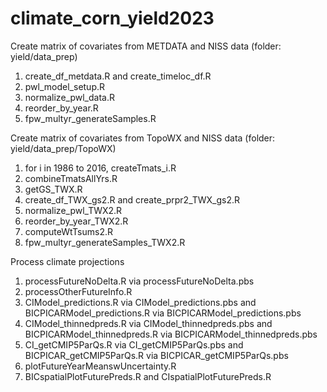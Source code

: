 # climate_corn_yield2023

Create matrix of covariates from METDATA and NISS data (folder: yield/data_prep)

1. create_df_metdata.R and create_timeloc_df.R
2. pwl_model_setup.R
3. normalize_pwl_data.R
4. reorder_by_year.R
5. fpw_multyr_generateSamples.R

Create matrix of covariates from TopoWX and NISS data (folder: yield/data_prep/TopoWX)

1. for i in 1986 to 2016, createTmats_i.R
2. combineTmatsAllYrs.R
3. getGS_TWX.R
4. create_df_TWX_gs2.R and create_prpr2_TWX_gs2.R 
5. normalize_pwl_TWX2.R
6. reorder_by_year_TWX2.R
7. computeWtTsums2.R
8. fpw_multyr_generateSamples_TWX2.R


Process climate projections

1. processFutureNoDelta.R via processFutureNoDelta.pbs
2. processOtherFutureInfo.R
3. CIModel_predictions.R via CIModel_predictions.pbs and  BICPICARModel_predictions.R via BICPICARModel_predictions.pbs
4. CIModel_thinnedpreds.R via CIModel_thinnedpreds.pbs and BICPICARModel_thinnedpreds.R via BICPICARModel_thinnedpreds.pbs
5. CI_getCMIP5ParQs.R via CI_getCMIP5ParQs.pbs and BICPICAR_getCMIP5ParQs.R via BICPICAR_getCMIP5ParQs.pbs
6. plotFutureYearMeanswUncertainty.R
7. BICspatialPlotFuturePreds.R and CIspatialPlotFuturePreds.R

